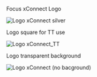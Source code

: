 Focus xConnect Logo

![Logo xConnect silver](https://user-images.githubusercontent.com/61139827/197876990-fb969204-58b9-4457-b4f0-6c667a24e401.jpg)


Logo square for TT use 

![Logo xConnect_TT](https://user-images.githubusercontent.com/61139827/197876774-3b0f97bf-a0b9-4db1-9a82-0bbe35c277c3.jpg)

Logo transparent background

![Logo xConnect (no bacground)](https://user-images.githubusercontent.com/61139827/197876925-3f1c2759-d35b-44da-944d-f7db3895ed3d.png)

